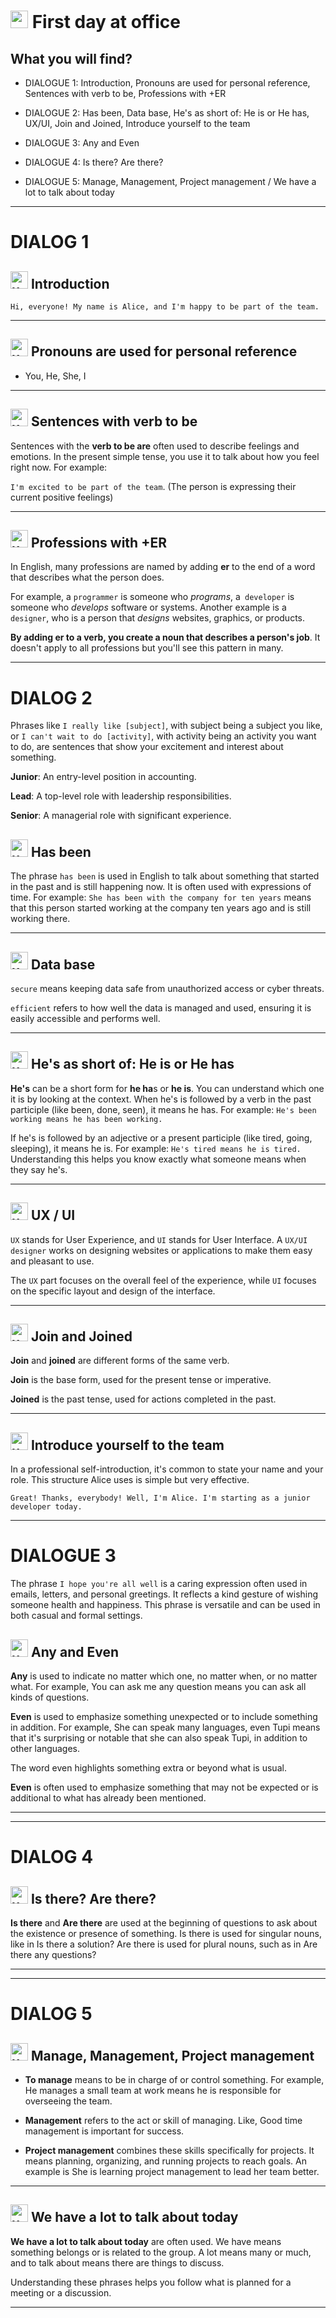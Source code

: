 # <img width="28" height="28" src="https://img.icons8.com/emoji/28/united-kingdom-emoji.png" alt="united-kingdom-emoji"/> First day at office


## What you will find?

- DIALOGUE 1: Introduction,  Pronouns are used for personal reference, Sentences with verb to be, Professions with +ER

- DIALOGUE 2: Has been, Data base, He's as short of: He is or He has, UX/UI, Join and Joined, Introduce yourself to the team

- DIALOGUE 3: Any and Even

- DIALOGUE 4: Is there? Are there? 

- DIALOGUE 5: Manage, Management, Project management / We have a lot to talk about today

---

# DIALOG 1

## <img width="28" height="28" src="https://img.icons8.com/emoji/28/united-kingdom-emoji.png" alt="united-kingdom-emoji"/> Introduction

``Hi, everyone! My name is Alice, and I'm happy to be part of the team.``

---

## <img width="28" height="28" src="https://img.icons8.com/emoji/28/united-kingdom-emoji.png" alt="united-kingdom-emoji"/> Pronouns are used for personal reference

- You, He, She, I

---

## <img width="28" height="28" src="https://img.icons8.com/emoji/28/united-kingdom-emoji.png" alt="united-kingdom-emoji"/> Sentences with verb to be

Sentences with the **verb to be are** often used to describe feelings and emotions. In the present simple tense, you use it to talk about how you feel right now. For example:

`I'm excited to be part of the team`. (The person is expressing their current positive feelings)

---

## <img width="28" height="28" src="https://img.icons8.com/emoji/28/united-kingdom-emoji.png" alt="united-kingdom-emoji"/> Professions with +ER

In English, many professions are named by adding **er** to the end of a word that describes what the person does.

For example, a `programmer` is someone who _programs_, a` developer` is someone who _develops_ software or systems. Another example is a `designer`, who is a person that _designs_ websites, graphics, or products.

**By adding er to a verb, you create a noun that describes a person's job**. It doesn't apply to all professions but you'll see this pattern in many.

---

# DIALOG 2

Phrases like `I really like [subject]`, with subject being a subject you like, or `I can't wait to do [activity]`, with activity being an activity you want to do, are sentences that show your excitement and interest about something.


**Junior**: An entry-level position in accounting.

**Lead**: A top-level role with leadership responsibilities.

**Senior**: A managerial role with significant experience.

## <img width="28" height="28" src="https://img.icons8.com/emoji/28/united-kingdom-emoji.png" alt="united-kingdom-emoji"/> Has been

The phrase `has been` is used in English to talk about something that started in the past and is still happening now. It is often used with expressions of time. For example: `She has been with the company for ten years` means that this person started working at the company ten years ago and is still working there.

---

## <img width="28" height="28" src="https://img.icons8.com/emoji/28/united-kingdom-emoji.png" alt="united-kingdom-emoji"/> Data base

`secure` means keeping data safe from unauthorized access or cyber threats.

`efficient` refers to how well the data is managed and used, ensuring it is easily accessible and performs well.

---

## <img width="28" height="28" src="https://img.icons8.com/emoji/28/united-kingdom-emoji.png" alt="united-kingdom-emoji"/> He's as short of: He is or He has

**He's** can be a short form for **he ha**s or **he is**. You can understand which one it is by looking at the context. When he's is followed by a verb in the past participle (like been, done, seen), it means he has. For example: `He's been working means he has been working.`

If he's is followed by an adjective or a present participle (like tired, going, sleeping), it means he is. For example: `He's tired means he is tired.` Understanding this helps you know exactly what someone means when they say he's.

---

## <img width="28" height="28" src="https://img.icons8.com/emoji/28/united-kingdom-emoji.png" alt="united-kingdom-emoji"/> UX / UI

`UX` stands for User Experience, and `UI` stands for User Interface. A `UX/UI designer` works on designing websites or applications to make them easy and pleasant to use.

The `UX` part focuses on the overall feel of the experience, while `UI` focuses on the specific layout and design of the interface.

---

## <img width="28" height="28" src="https://img.icons8.com/emoji/28/united-kingdom-emoji.png" alt="united-kingdom-emoji"/> Join and Joined

**Join** and **joined** are different forms of the same verb.

**Join** is the base form, used for the present tense or imperative.

**Joined** is the past tense, used for actions completed in the past.

---

## <img width="28" height="28" src="https://img.icons8.com/emoji/28/united-kingdom-emoji.png" alt="united-kingdom-emoji"/> Introduce yourself to the team

In a professional self-introduction, it's common to state your name and your role. This structure Alice uses is simple but very effective.

`Great! Thanks, everybody! Well, I'm Alice. I'm starting as a junior developer today.`

---

# DIALOGUE 3

The phrase `I hope you're all well` is a caring expression often used in emails, letters, and personal greetings. It reflects a kind gesture of wishing someone health and happiness. This phrase is versatile and can be used in both casual and formal settings.

## <img width="28" height="28" src="https://img.icons8.com/emoji/28/united-kingdom-emoji.png" alt="united-kingdom-emoji"/> Any and Even

**Any** is used to indicate no matter which one, no matter when, or no matter what. For example, You can ask me any question means you can ask all kinds of questions.

**Even** is used to emphasize something unexpected or to include something in addition. For example, She can speak many languages, even Tupi means that it's surprising or notable that she can also speak Tupi, in addition to other languages.

The word even highlights something extra or beyond what is usual.

**Even** is often used to emphasize something that may not be expected or is additional to what has already been mentioned.

---
---

# DIALOG 4

## <img width="28" height="28" src="https://img.icons8.com/emoji/28/united-kingdom-emoji.png" alt="united-kingdom-emoji"/> Is there? Are there?

**Is there** and **Are there** are used at the beginning of questions to ask about the existence or presence of something. Is there is used for singular nouns, like in Is there a solution? Are there is used for plural nouns, such as in Are there any questions?

---
---

# DIALOG 5

## <img width="28" height="28" src="https://img.icons8.com/emoji/28/united-kingdom-emoji.png" alt="united-kingdom-emoji"/> Manage, Management, Project management

- **To manage** means to be in charge of or control something. For example, He manages a small team at work means he is responsible for overseeing the team.

- **Management** refers to the act or skill of managing. Like, Good time management is important for success.

- **Project management** combines these skills specifically for projects. It means planning, organizing, and running projects to reach goals. An example is She is learning project management to lead her team better.

---

## <img width="28" height="28" src="https://img.icons8.com/emoji/28/united-kingdom-emoji.png" alt="united-kingdom-emoji"/> We have a lot to talk about today

**We have a lot to talk about today** are often used. We have means something belongs or is related to the group. A lot means many or much, and to talk about means there are things to discuss.

Understanding these phrases helps you follow what is planned for a meeting or a discussion.

---

